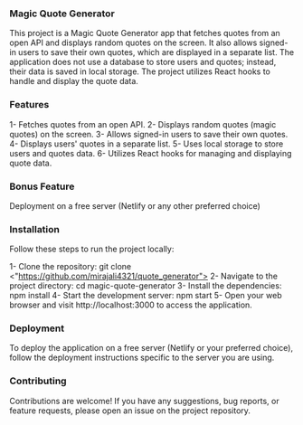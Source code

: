 ### Magic Quote Generator

This project is a Magic Quote Generator app that fetches quotes from an open API and displays random quotes on the screen. It also allows signed-in users to save their own quotes, which are displayed in a separate list. The application does not use a database to store users and quotes; instead, their data is saved in local storage. The project utilizes React hooks to handle and display the quote data.

### Features
1- Fetches quotes from an open API.
2- Displays random quotes (magic quotes) on the screen.
3- Allows signed-in users to save their own quotes.
4- Displays users' quotes in a separate list.
5- Uses local storage to store users and quotes data.
6- Utilizes React hooks for managing and displaying quote data.

### Bonus Feature
Deployment on a free server (Netlify or any other preferred choice)

### Installation
Follow these steps to run the project locally:

1- Clone the repository: git clone <"https://github.com/mirajali4321/quote_generator">
2- Navigate to the project directory: cd magic-quote-generator
3- Install the dependencies: npm install
4- Start the development server: npm start
5- Open your web browser and visit http://localhost:3000 to access the application.

### Deployment
To deploy the application on a free server (Netlify or your preferred choice), follow the deployment instructions specific to the server you are using.

### Contributing
Contributions are welcome! If you have any suggestions, bug reports, or feature requests, please open an issue on the project repository.






